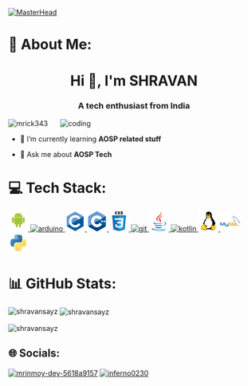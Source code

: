 [![MasterHead](https://user-images.githubusercontent.com/10498744/210012254-234538ff-d198-48aa-8964-37e6fd45d227.gif)]()
# 💫 About Me:
<h1 align="center">Hi 👋, I'm SHRAVAN</h1>
<h3 align="center">A tech enthusiast from India</h3>
<img align="right" alt="coding" width="400" src="https://user-images.githubusercontent.com/55389276/140866485-8fb1c876-9a8f-4d6a-98dc-08c4981eaf70.gif">
<p align="left"> <img src="https://komarev.com/ghpvc/?username=shravansayz&label=Profile%20views&color=613583&style=plastic" alt="mrick343" /> </p>

- 🌱 I’m currently learning **AOSP related stuff**

- 💬 Ask me about **AOSP Tech**

# 💻 Tech Stack:
<p align="left"> <a href="https://developer.android.com" target="_blank" rel="noreferrer"> <img src="https://raw.githubusercontent.com/devicons/devicon/master/icons/android/android-original-wordmark.svg" alt="android" width="40" height="40"/> </a> <a href="https://www.arduino.cc/" target="_blank" rel="noreferrer"> <img src="https://cdn.worldvectorlogo.com/logos/arduino-1.svg" alt="arduino" width="40" height="40"/> </a> <a href="https://www.cprogramming.com/" target="_blank" rel="noreferrer"> <img src="https://raw.githubusercontent.com/devicons/devicon/master/icons/c/c-original.svg" alt="c" width="40" height="40"/> </a> <a href="https://www.w3schools.com/cpp/" target="_blank" rel="noreferrer"> <img src="https://raw.githubusercontent.com/devicons/devicon/master/icons/cplusplus/cplusplus-original.svg" alt="cplusplus" width="40" height="40"/> </a> <a href="https://www.w3schools.com/css/" target="_blank" rel="noreferrer"> <img src="https://raw.githubusercontent.com/devicons/devicon/master/icons/css3/css3-original-wordmark.svg" alt="css3" width="40" height="40"/> </a> <a href="https://git-scm.com/" target="_blank" rel="noreferrer"> <img src="https://www.vectorlogo.zone/logos/git-scm/git-scm-icon.svg" alt="git" width="40" height="40"/> </a> <a href="https://www.java.com" target="_blank" rel="noreferrer"> <img src="https://raw.githubusercontent.com/devicons/devicon/master/icons/java/java-original.svg" alt="java" width="40" height="40"/> </a> <a href="https://kotlinlang.org" target="_blank" rel="noreferrer"> <img src="https://www.vectorlogo.zone/logos/kotlinlang/kotlinlang-icon.svg" alt="kotlin" width="40" height="40"/> </a> <a href="https://www.linux.org/" target="_blank" rel="noreferrer"> <img src="https://raw.githubusercontent.com/devicons/devicon/master/icons/linux/linux-original.svg" alt="linux" width="40" height="40"/> </a> <a href="https://www.mysql.com/" target="_blank" rel="noreferrer"> <img src="https://raw.githubusercontent.com/devicons/devicon/master/icons/mysql/mysql-original-wordmark.svg" alt="mysql" width="40" height="40"/> </a> <a href="https://www.python.org" target="_blank" rel="noreferrer"> <img src="https://raw.githubusercontent.com/devicons/devicon/master/icons/python/python-original.svg" alt="python" width="40" height="40"/> </a> </p>

# 📊 GitHub Stats:
<p><img align="left" src="https://github-readme-stats.vercel.app/api/top-langs?username=shravansayz&show_icons=true&theme=tokyonight&locale=en&layout=compact" alt="shravansayz" /></p>

<p>&nbsp;<img align="center" src="https://github-readme-stats.vercel.app/api?username=shravansayz&show_icons=true&theme=tokyonight&locale=en" alt="shravansayz" /></p>

<p><img align="center" src="https://github-readme-streak-stats.herokuapp.com/?user=shravansayz&theme=dark" alt="shravansayz" /></p>

## 🌐 Socials:
<p align="left">
<a href="https://linkedin.com/in/shravansayz" target="blank"><img align="center" src="https://raw.githubusercontent.com/rahuldkjain/github-profile-readme-generator/master/src/images/icons/Social/linked-in-alt.svg" alt="mrinmoy-dey-5618a9157" height="30" width="40" /></a>
<a href="https://t.me/shrav_1" target="blank"><img align="center" src="https://raw.githubusercontent.com/inferno0230/inferno0230/main/assets/telegram-icon.svg" alt="inferno0230" height="30" width="40" /></a>
</p>
